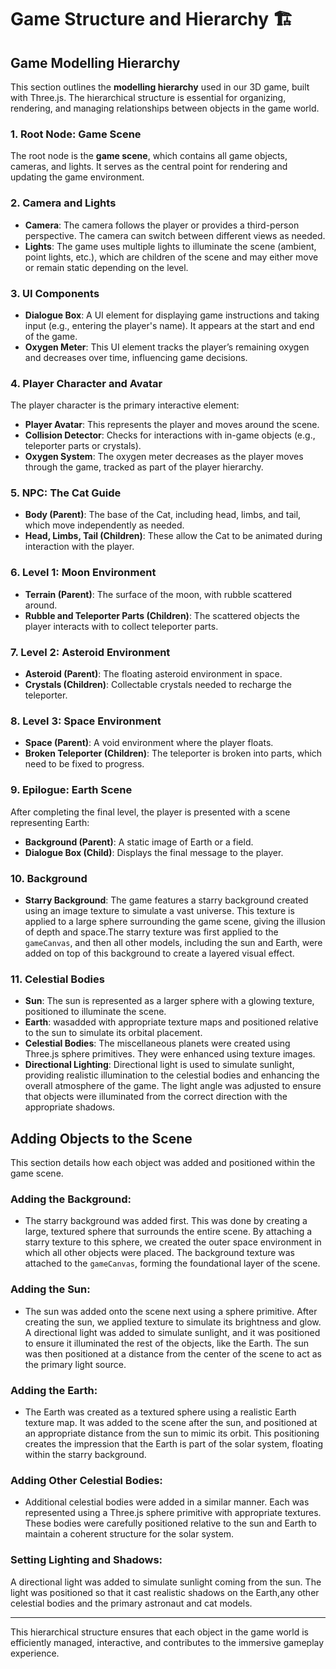 # Game Structure and Hierarchy :building_construction:



## Game Modelling Hierarchy

This section outlines the **modelling hierarchy** used in our 3D game, built with Three.js. The hierarchical structure is essential for organizing, rendering, and managing relationships between objects in the game world.

### 1. Root Node: Game Scene
The root node is the **game scene**, which contains all game objects, cameras, and lights. It serves as the central point for rendering and updating the game environment.

### 2. Camera and Lights
- **Camera**: The camera follows the player or provides a third-person perspective. The camera can switch between different views as needed.
- **Lights**: The game uses multiple lights to illuminate the scene (ambient, point lights, etc.), which are children of the scene and may either move or remain static depending on the level.

### 3. UI Components
- **Dialogue Box**: A UI element for displaying game instructions and taking input (e.g., entering the player's name). It appears at the start and end of the game.
- **Oxygen Meter**: This UI element tracks the player’s remaining oxygen and decreases over time, influencing game decisions.

### 4. Player Character and Avatar
The player character is the primary interactive element:
- **Player Avatar**: This represents the player and moves around the scene.
- **Collision Detector**: Checks for interactions with in-game objects (e.g., teleporter parts or crystals).
- **Oxygen System**: The oxygen meter decreases as the player moves through the game, tracked as part of the player hierarchy.

### 5. NPC: The Cat Guide
- **Body (Parent)**: The base of the Cat, including head, limbs, and tail, which move independently as needed.
- **Head, Limbs, Tail (Children)**: These allow the Cat to be animated during interaction with the player.

### 6. Level 1: Moon Environment
- **Terrain (Parent)**: The surface of the moon, with rubble scattered around.
- **Rubble and Teleporter Parts (Children)**: The scattered objects the player interacts with to collect teleporter parts.

### 7. Level 2: Asteroid Environment
- **Asteroid (Parent)**: The floating asteroid environment in space.
- **Crystals (Children)**: Collectable crystals needed to recharge the teleporter.

### 8. Level 3: Space Environment
- **Space (Parent)**: A void environment where the player floats.
- **Broken Teleporter (Children)**: The teleporter is broken into parts, which need to be fixed to progress.

### 9. Epilogue: Earth Scene
After completing the final level, the player is presented with a scene representing Earth:
- **Background (Parent)**: A static image of Earth or a field.
- **Dialogue Box (Child)**: Displays the final message to the player.

### 10. Background

- **Starry Background**: The game features a starry background created using an image texture to simulate a vast universe. This texture is applied to a large sphere surrounding the game scene, giving the illusion of depth and space.The starry texture was first applied to the `gameCanvas`, and then all other models, including the sun and Earth, were added on top of this background to create a layered visual effect.

### 11. Celestial Bodies

- **Sun**: The sun is represented as a larger sphere with a glowing texture, positioned to illuminate the scene.
- **Earth**: wasadded with appropriate texture maps and positioned relative to the sun to simulate its orbital placement.
- **Celestial Bodies**: The miscellaneous planets were created using Three.js sphere primitives. They were enhanced using texture images.
- **Directional Lighting**: Directional light is used to simulate sunlight, providing realistic illumination to the celestial bodies and enhancing the overall atmosphere of the game. The light angle was adjusted to ensure that objects were illuminated from the correct direction with the appropriate shadows.



## Adding Objects to the Scene
This section details how each object was added and positioned within the game scene.

### Adding the Background:

- The starry background was added first. This was done by creating a large, textured sphere that surrounds the entire scene. By attaching a starry texture to this sphere, we created the outer space environment in which all other objects were placed. The background texture was attached to the `gameCanvas`, forming the foundational layer of the scene.

### Adding the Sun:
- The sun was added onto the scene next using a sphere primitive. After creating the sun, we applied texture to simulate its brightness and glow. A directional light was added to simulate sunlight, and it was positioned to ensure it illuminated the rest of the objects, like the Earth. The sun was then positioned at a distance from the center of the scene to act as the primary light source.

### Adding the Earth:
- The Earth was created as a textured sphere using a realistic Earth texture map. It was added to the scene after the sun, and positioned at an appropriate distance from the sun to mimic its orbit. This positioning creates the impression that the Earth is part of the solar system, floating within the starry background.

### Adding Other Celestial Bodies:
- Additional celestial bodies were added in a similar manner. Each was represented using a Three.js sphere primitive with appropriate textures. These bodies were carefully positioned relative to the sun and Earth to maintain a coherent structure for the solar system.

### Setting Lighting and Shadows:
A directional light was added to simulate sunlight coming from the sun. The light was positioned so that it cast realistic shadows on the Earth,any other celestial bodies and the primary astronaut and cat models.



---

This hierarchical structure ensures that each object in the game world is efficiently managed, interactive, and contributes to the immersive gameplay experience.
